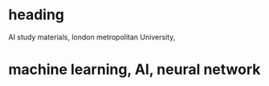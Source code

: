 # heading #
AI study materials,
london metropolitan University,
# machine learning, AI, neural network
